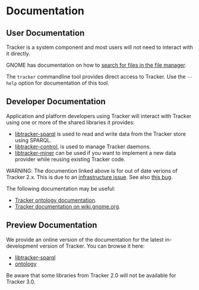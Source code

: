 # Documentation

## User Documentation

Tracker is a system component and most users will not need to interact with
it directly.

GNOME has documentation on how to
[search for files in the file manager](https://developer.gnome.org/libtracker-sparql/stable/).

The `tracker` commandline tool provides direct access to Tracker. Use the
`--help` option for documentation of this tool.

## Developer Documentation
    
Application and platform developers using Tracker will interact with Tracker
using one or more of the shared libraries it provides:

 * [libtracker-sparql](https://developer.gnome.org/libtracker-sparql/stable/) is
   used to read and write data from the Tracker store using SPARQL.
 * [libtracker-control](https://developer.gnome.org/libtracker-control/stable/),
   is used to manage Tracker daemons.
 * [libtracker-miner](https://developer.gnome.org/libtracker-miner/stable/) can
   be used if you want to implement a new data provider while reusing existing
   Tracker code.

WARNING: The documention linked above is for out of date verions of Tracker 2.x.
This is due to an [infrastructure
issue](https://gitlab.gnome.org/Infrastructure/library-web/issues/50). See also
[this bug](https://gitlab.gnome.org/GNOME/tracker/-/issues/100).

The following documentation may be useful:

 * [Tracker ontology documentation](https://developer.gnome.org/ontology/stable/).
 * [Tracker documentation on wiki.gnome.org](https://wiki.gnome.org/Projects/Tracker).

## Preview Documentation

We provide an online version of the documentation for the latest in-development version
of Tracker. You can browse it here:

  * [libtracker-sparql](./api-preview/libtracker-sparql)
  * [ontology](./api-preview/ontology)

Be aware that some libraries from Tracker 2.0 will not be available for Tracker 3.0.
